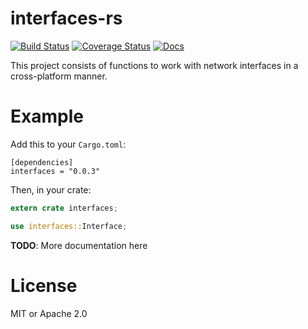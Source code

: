 # interfaces-rs

[![Build Status](https://travis-ci.org/andrew-d/interfaces-rs.svg?branch=master)](https://travis-ci.org/andrew-d/interfaces-rs) [![Coverage Status](https://coveralls.io/repos/andrew-d/interfaces-rs/badge.svg?branch=master&service=github)](https://coveralls.io/github/andrew-d/interfaces-rs?branch=master) [![Docs](https://img.shields.io/badge/docs-latest-blue.svg)](https://andrew-d.github.io/interfaces-rs/interfaces/index.html)

This project consists of functions to work with network interfaces in a
cross-platform manner.

# Example

Add this to your `Cargo.toml`:

```
[dependencies]
interfaces = "0.0.3"
```

Then, in your crate:

```rust
extern crate interfaces;

use interfaces::Interface;
```

**TODO**: More documentation here

# License

MIT or Apache 2.0
